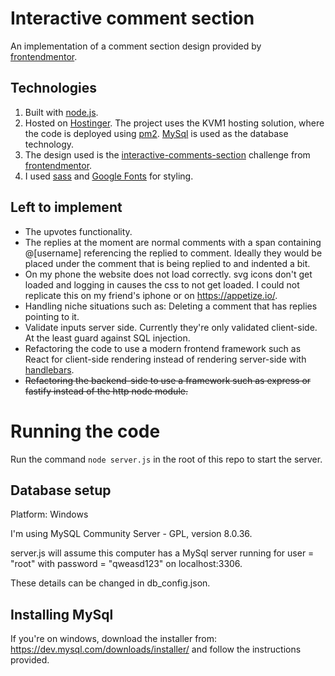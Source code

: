 # Interactive comment section

An implementation of a comment section design provided by [frontendmentor](https://frontendmentor.io).

## Technologies

1. Built with [node.js]([http://jekyllrb.com/](https://nodejs.org/en)).
1. Hosted on [Hostinger]([https://pages.github.com/](https://www.hostinger.co.uk/)). The project uses the KVM1 hosting solution, where the code is deployed using [pm2](https://pm2.keymetrics.io/). [MySql](https://dev.mysql.com/downloads/installer/) is used as the database technology.
1. The design used is the [interactive-comments-section](https://www.frontendmentor.io/challenges/interactive-comments-section-iG1RugEG9) challenge from [frontendmentor](https://frontendmentor.io).
1. I used [sass](https://sass-lang.com/) and
   [Google Fonts](https://www.google.com/fonts) for styling.
## Left to implement
- The upvotes functionality.
- The replies at the moment are normal comments with a span containing @[username] referencing the replied to comment. Ideally they would be placed under the comment that is being replied to and indented a bit.
- On my phone the website does not load correctly. svg icons don't get loaded and logging in causes the css to not get loaded. I could not replicate this on my friend's iphone or on https://appetize.io/.
- Handling niche situations such as: Deleting a comment that has replies pointing to it.
- Validate inputs server side. Currently they're only validated client-side. At the least guard against SQL injection.
- Refactoring the code to use a modern frontend framework such as React for client-side rendering instead of rendering server-side with [handlebars](https://handlebarsjs.com/).
- ~~Refactoring the backend-side to use a framework such as express or fastify instead of the http node module.~~
# Running the code

Run the command ```node server.js``` in the root of this repo to start the server.

## Database setup
Platform: Windows

I'm using MySQL Community Server - GPL, version 8.0.36.

server.js will assume this computer has a MySql server running for user = "root" with password = "qweasd123" on localhost:3306.

These details can be changed in db_config.json.

## Installing MySql

If you're on windows, download the installer from: https://dev.mysql.com/downloads/installer/ and follow the instructions provided.

